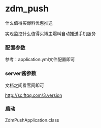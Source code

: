 # zdm_push
什么值得买爆料优惠推送

实现监控什么值得买博主爆料自动推送手机服务

###  **配置参数**

参考：application.yml文件配置即可


###  **server酱参数**

文档之间看官网即可

http://sc.ftqq.com/3.version


### 启动

ZdmPushApplication.class 

